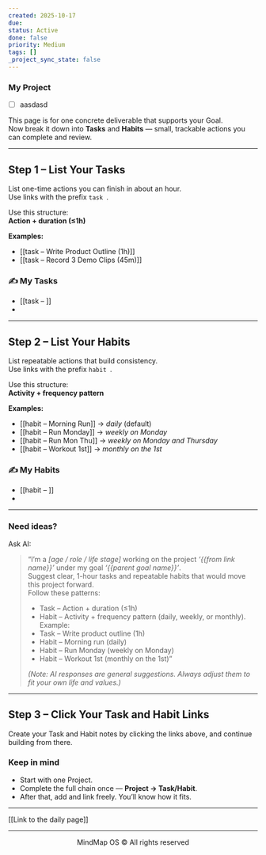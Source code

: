 ```yaml
---
created: 2025-10-17
due:
status: Active
done: false
priority: Medium
tags: []
_project_sync_state: false
---
```


### My Project
- [ ] aasdasd

This page is for one concrete deliverable that supports your Goal.  
Now break it down into **Tasks** and **Habits** — small, trackable actions you can complete and review.

---

## Step 1 – List Your Tasks

List one-time actions you can finish in about an hour.  
Use links with the prefix `task `.

Use this structure:  
**Action + duration (≤1h)**

**Examples:**
- [[task – Write Product Outline (1h)]]  
- [[task – Record 3 Demo Clips (45m)]]

### ✍️ My Tasks
- [[task – ]]
- 

---

## Step 2 – List Your Habits

List repeatable actions that build consistency.  
Use links with the prefix `habit `.

Use this structure:  
**Activity + frequency pattern**

**Examples:**
- [[habit – Morning Run]] → *daily* (default)  
- [[habit – Run Monday]] → *weekly on Monday*  
- [[habit – Run Mon Thu]] → *weekly on Monday and Thursday*  
- [[habit – Workout 1st]] → *monthly on the 1st*  

### ✍️ My Habits
- [[habit – ]]
- 

---

### Need ideas?

Ask AI:

> “I’m a *[age / role / life stage]* working on the project *‘{{from link name}}’* under my goal *‘{{parent goal name}}’*.  
> Suggest clear, 1-hour tasks and repeatable habits that would move this project forward.  
> Follow these patterns:  
> - Task – Action + duration (≤1h)  
> - Habit – Activity + frequency pattern (daily, weekly, or monthly).  
> Example:  
> - Task – Write product outline (1h)  
> - Habit – Morning run (daily)  
> - Habit – Run Monday (weekly on Monday)  
> - Habit – Workout 1st (monthly on the 1st)”
>
> *(Note: AI responses are general suggestions. Always adjust them to fit your own life and values.)*

---

## Step 3 – Click Your Task and Habit Links

Create your Task and Habit notes by clicking the links above, and continue building from there.

### Keep in mind
- Start with one Project.  
- Complete the full chain once — **Project → Task/Habit**.  
- After that, add and link freely. You’ll know how it fits.

---

[[Link to the daily page]]

---

<p align="center">MindMap OS © All rights reserved</p>
